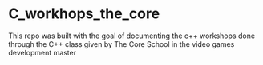 # C_workhops_the_core

This repo was built with the goal of documenting the c++ workshops done through the C++ class given by The Core School
in the video games development master
